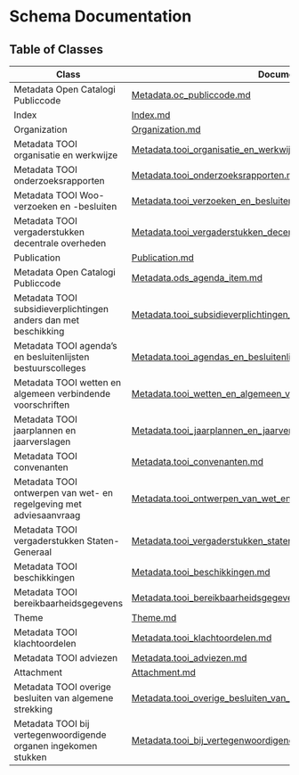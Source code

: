 # Schema Documentation

## Table of Classes

| Class | Documentation |
|-------|--------------|
| Metadata Open Catalogi Publiccode | [Metadata.oc_publiccode.md](Metadata.oc_publiccode.md) |
| Index | [Index.md](Index.md) |
| Organization | [Organization.md](Organization.md) |
| Metadata TOOI organisatie en werkwijze | [Metadata.tooi_organisatie_en_werkwijze.md](Metadata.tooi_organisatie_en_werkwijze.md) |
| Metadata TOOI onderzoeksrapporten | [Metadata.tooi_onderzoeksrapporten.md](Metadata.tooi_onderzoeksrapporten.md) |
| Metadata TOOI Woo-verzoeken en -besluiten | [Metadata.tooi_verzoeken_en_besluiten.md](Metadata.tooi_verzoeken_en_besluiten.md) |
| Metadata TOOI  vergaderstukken decentrale overheden   | [Metadata.tooi_vergaderstukken_decentrale_overheden.md](Metadata.tooi_vergaderstukken_decentrale_overheden.md) |
| Publication | [Publication.md](Publication.md) |
| Metadata Open Catalogi Publiccode | [Metadata.ods_agenda_item.md](Metadata.ods_agenda_item.md) |
| Metadata TOOI subsidieverplichtingen anders dan met beschikking | [Metadata.tooi_subsidieverplichtingen_anders_dan_met_beschikking.md](Metadata.tooi_subsidieverplichtingen_anders_dan_met_beschikking.md) |
| Metadata TOOI agenda’s en besluitenlijsten bestuurscolleges | [Metadata.tooi_agendas_en_besluitenlijsten_bestuurscolleges.md](Metadata.tooi_agendas_en_besluitenlijsten_bestuurscolleges.md) |
| Metadata TOOI wetten en algemeen verbindende voorschriften | [Metadata.tooi_wetten_en_algemeen_verbindende_voorschriften.md](Metadata.tooi_wetten_en_algemeen_verbindende_voorschriften.md) |
| Metadata TOOI jaarplannen en jaarverslagen | [Metadata.tooi_jaarplannen_en_jaarverslagen.md](Metadata.tooi_jaarplannen_en_jaarverslagen.md) |
| Metadata TOOI convenanten | [Metadata.tooi_convenanten.md](Metadata.tooi_convenanten.md) |
| Metadata TOOI ontwerpen van wet- en regelgeving met adviesaanvraag | [Metadata.tooi_ontwerpen_van_wet_en_regelgeving_met_adviesaanvraag.md](Metadata.tooi_ontwerpen_van_wet_en_regelgeving_met_adviesaanvraag.md) |
| Metadata TOOI vergaderstukken Staten-Generaal | [Metadata.tooi_vergaderstukken_staten_generaal.md](Metadata.tooi_vergaderstukken_staten_generaal.md) |
| Metadata TOOI beschikkingen | [Metadata.tooi_beschikkingen.md](Metadata.tooi_beschikkingen.md) |
| Metadata TOOI bereikbaarheidsgegevens | [Metadata.tooi_bereikbaarheidsgegevens.md](Metadata.tooi_bereikbaarheidsgegevens.md) |
| Theme | [Theme.md](Theme.md) |
| Metadata TOOI klachtoordelen | [Metadata.tooi_klachtoordelen.md](Metadata.tooi_klachtoordelen.md) |
| Metadata TOOI adviezen | [Metadata.tooi_adviezen.md](Metadata.tooi_adviezen.md) |
| Attachment | [Attachment.md](Attachment.md) |
| Metadata TOOI overige besluiten van algemene strekking | [Metadata.tooi_overige_besluiten_van_algemene_strekking.md](Metadata.tooi_overige_besluiten_van_algemene_strekking.md) |
| Metadata TOOI bij vertegenwoordigende organen ingekomen stukken | [Metadata.tooi_bij_vertegenwoordigende_organen_ingekomen_stukken.md](Metadata.tooi_bij_vertegenwoordigende_organen_ingekomen_stukken.md) |
